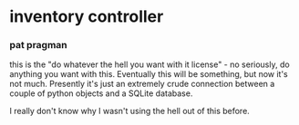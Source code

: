 # inventory controller

### pat pragman

this is the "do whatever the hell you want with it license" - no seriously, do anything you want with this.  Eventually this will be something, but now it's not much.  Presently it's just an extremely crude connection between a couple of python objects and a SQLite database.

I really don't know why I wasn't using the hell out of this before.
